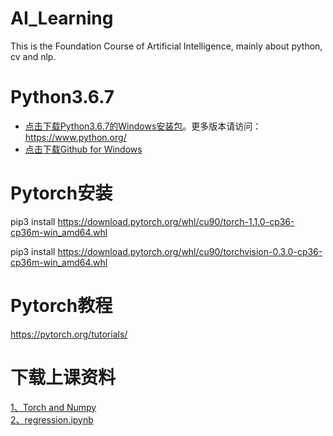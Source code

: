 # AI_Learning
This is the Foundation Course of Artificial Intelligence, mainly about python, cv and nlp.

# Python3.6.7
- [点击下载Python3.6.7的Windows安装包](https://www.python.org/ftp/python/3.6.7/python-3.6.7-amd64.exe)。更多版本请访问：https://www.python.org/
- [点击下载Github for Windows](https://desktop.github.com/)


# Pytorch安装

pip3 install https://download.pytorch.org/whl/cu90/torch-1.1.0-cp36-cp36m-win_amd64.whl    

pip3 install https://download.pytorch.org/whl/cu90/torchvision-0.3.0-cp36-cp36m-win_amd64.whl

# Pytorch教程
https://pytorch.org/tutorials/    

# 下载上课资料

[1、Torch and Numpy](https://github.com/scutcyr/AI_Learning/blob/master/learn_pytorch/1_torch_numpy.ipynb)     
[2、regression.ipynb](https://github.com/scutcyr/AI_Learning/blob/master/learn_pytorch/2_regression.ipynb)
